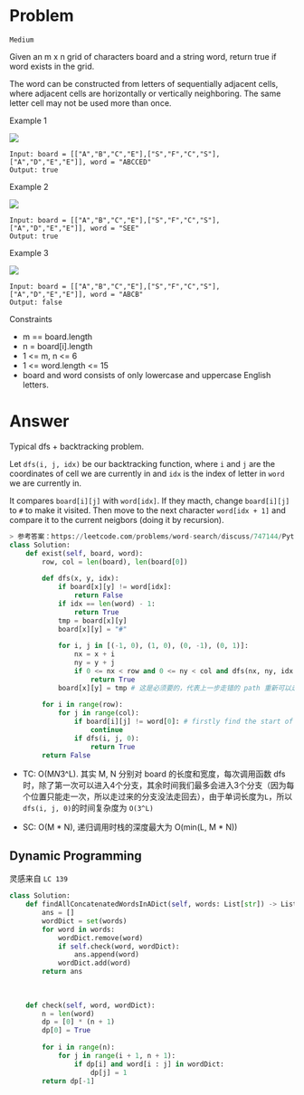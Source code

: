 # Problem

`Medium`

Given an m x n grid of characters board and a string word, return true if word exists in the grid.

The word can be constructed from letters of sequentially adjacent cells, where adjacent cells are horizontally or vertically neighboring. The same letter cell may not be used more than once.

Example 1

![](https://assets.leetcode.com/uploads/2020/11/04/word2.jpg)
```
Input: board = [["A","B","C","E"],["S","F","C","S"],["A","D","E","E"]], word = "ABCCED"
Output: true
```

Example 2

![](https://assets.leetcode.com/uploads/2020/11/04/word-1.jpg)
```
Input: board = [["A","B","C","E"],["S","F","C","S"],["A","D","E","E"]], word = "SEE"
Output: true
```

Example 3

![](https://assets.leetcode.com/uploads/2020/10/15/word3.jpg)
```
Input: board = [["A","B","C","E"],["S","F","C","S"],["A","D","E","E"]], word = "ABCB"
Output: false
```

Constraints
- m == board.length
- n = board[i].length
- 1 <= m, n <= 6
- 1 <= word.length <= 15
- board and word consists of only lowercase and uppercase English letters.

# Answer

Typical dfs + backtracking problem.

Let `dfs(i, j, idx)` be our backtracking function, where `i` and `j` are the coordinates of cell we are currently in and `idx` is the index of letter in `word` we are currently in.

It compares `board[i][j]` with `word[idx]`. If they macth, change `board[i][j]` to `#` to make it visited. Then move to the next character `word[idx + 1]` and compare it to the current neigbors (doing it by recursion).

```python
> 参考答案：https://leetcode.com/problems/word-search/discuss/747144/Python-dfs-backtracking-solution-explained
class Solution:
    def exist(self, board, word):
        row, col = len(board), len(board[0])
        
        def dfs(x, y, idx):
            if board[x][y] != word[idx]:
                return False
            if idx == len(word) - 1:
                return True
            tmp = board[x][y]
            board[x][y] = "#"
            
            for i, j in [(-1, 0), (1, 0), (0, -1), (0, 1)]:
                nx = x + i
                ny = y + j
                if 0 <= nx < row and 0 <= ny < col and dfs(nx, ny, idx + 1):
                    return True
            board[x][y] = tmp # 这是必须要的，代表上一步走错的 path 重新可以走
       
        for i in range(row):
            for j in range(col):
                if board[i][j] != word[0]: # firstly find the start of word
                    continue
                if dfs(i, j, 0):
                    return True
        return False
```

- TC: O(M*N*3^L). 其实 M, N 分别对 board 的长度和宽度，每次调用函数 dfs 时，除了第一次可以进入4个分支，其余时间我们最多会进入3个分支（因为每个位置只能走一次，所以走过来的分支没法走回去），由于单词长度为`L`，所以`dfs(i, j, 0)`的时间复杂度为 `O(3^L)`

- SC: O(M * N), 递归调用时栈的深度最大为 O(min(L, M * N))

## Dynamic Programming
灵感来自 `LC 139`
```python
class Solution:
    def findAllConcatenatedWordsInADict(self, words: List[str]) -> List[str]:
        ans = []
        wordDict = set(words)
        for word in words:
            wordDict.remove(word)
            if self.check(word, wordDict):
                ans.append(word)
            wordDict.add(word)
        return ans
        
    
    
    def check(self, word, wordDict):
        n = len(word)
        dp = [0] * (n + 1)
        dp[0] = True
        
        for i in range(n):
            for j in range(i + 1, n + 1):
                if dp[i] and word[i : j] in wordDict:
                    dp[j] = 1
        return dp[-1]
```